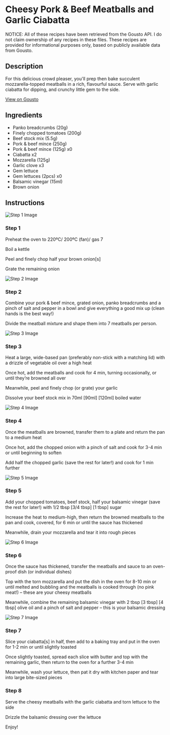 # Cheesy Pork & Beef Meatballs and Garlic Ciabatta

NOTICE: All of these recipes have been retrieved from the Gousto API. I do not claim ownership of any recipes in these files. These recipes are provided for informational purposes only, based on publicly available data from Gousto.

## Description

For this delicious crowd pleaser, you'll prep then bake succulent mozzarella-topped meatballs in a rich, flavourful sauce. Serve with garlic ciabatta for dipping, and crunchy little gem to the side. 

[View on Gousto](https://www.gousto.co.uk/recipes/cookbook/cheesy-pork-beef-meatballs-and-garlic-ciabatta)

## Ingredients

- Panko breadcrumbs (20g)
- Finely chopped tomatoes (200g)
- Beef stock mix (5.5g)
- Pork & beef mince (250g)
- Pork & beef mince (125g) x0
- Ciabatta x2
- Mozzarella (125g)
- Garlic clove x3
- Gem lettuce
- Gem lettuces (2pcs) x0
- Balsamic vinegar (15ml)
- Brown onion

## Instructions

![Step 1 Image](https://production-media.gousto.co.uk/cms/recipe-step-image/step-1-1695658300496-x200.jpg)

### Step 1

Preheat the oven to 220ºC/ 200ºC (fan)/ gas 7

Boil a kettle

Peel and finely chop half your<span class="text-danger"> </span>brown onion[s]

Grate the remaining onion

![Step 2 Image](https://production-media.gousto.co.uk/cms/recipe-step-image/step-2-1695658313509-x200.jpg)

### Step 2

Combine your pork & beef mince, grated onion, panko breadcrumbs and a pinch of salt and pepper in a bowl and give everything a good mix up (clean hands is the best way!)

Divide the meatball mixture and shape them into 7 meatballs per person.

![Step 3 Image](https://production-media.gousto.co.uk/cms/recipe-step-image/step-3-1695658324675-x200.jpg)

### Step 3

Heat a large, wide-based pan (preferably non-stick with a matching lid) with a drizzle of vegetable oil over a high heat

Once hot, add the meatballs and cook for 4 min, turning occasionally, or until they’re browned all over

Meanwhile, peel and finely chop (or grate) your garlic

Dissolve your beef stock mix in 70ml <span class="text-purple">[90ml]</span><span class="text-danger"> [120ml]</span> boiled water

![Step 4 Image](https://production-media.gousto.co.uk/cms/recipe-step-image/step-4-1695658343578-x200.jpg)

### Step 4

Once the meatballs are browned, transfer them to a plate and return the pan to a medium heat

Once hot, add the chopped onion with a pinch of salt and cook for 3-4 min or until beginning to soften

Add half the chopped garlic (save the rest for later!) and cook for 1 min further

![Step 5 Image](https://production-media.gousto.co.uk/cms/recipe-step-image/step-5-1695658349133-x200.jpg)

### Step 5

Add your chopped tomatoes, beef stock, half your balsamic vinegar (save the rest for later!) with 1/2 tbsp <span class="text-purple">[3/4 tbsp]</span> <span class="text-danger">[1 tbsp]</span> sugar

Increase the heat to medium-high, then return the browned meatballs to the pan and cook, covered, for 6 min or until the sauce has thickened

Meanwhile, drain your mozzarella and tear it into rough pieces

![Step 6 Image](https://production-media.gousto.co.uk/cms/recipe-step-image/step-6-1695658353626-x200.jpg)

### Step 6

Once the sauce has thickened, transfer the meatballs and sauce to an oven-proof dish (or individual dishes)

Top with the torn mozzarella and put the dish in the oven for 8-10 min or until melted and bubbling and the meatballs is cooked through (no pink meat!) – these are your cheesy meatballs

Meanwhile, combine the remaining balsamic vinegar with 2 tbsp<span class="text-purple"> [3 tbsp] </span><span class="text-danger">[4 tbsp]</span> olive oil and a pinch of salt and pepper – this is your balsamic dressing

![Step 7 Image](https://production-media.gousto.co.uk/cms/recipe-step-image/step-7-1695658356763-x200.jpg)

### Step 7

Slice your ciabatta[s] in half, then add to a baking tray and put in the oven for 1-2 min or until slightly toasted

Once slightly toasted, spread each slice with butter and top with the remaining garlic, then return to the oven for a further 3-4 min

Meanwhile, wash your lettuce, then pat it dry with kitchen paper and tear into large bite-sized pieces

### Step 8

Serve the cheesy meatballs with the garlic ciabatta and torn lettuce to the side

Drizzle the balsamic dressing over the lettuce

Enjoy!

